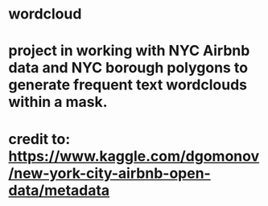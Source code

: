 # wordcloud

# project in working with NYC Airbnb data and NYC borough polygons to generate frequent text wordclouds within a mask.
# credit to: https://www.kaggle.com/dgomonov/new-york-city-airbnb-open-data/metadata 
